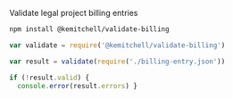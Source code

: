 Validate legal project billing entries

```BASH
npm install @kemitchell/validate-billing
```

```JavaScript
var validate = require('@kemitchell/validate-billing')

var result = validate(require('./billing-entry.json'))

if (!result.valid) {
  console.error(result.errors) }
```
